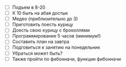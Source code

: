 
- [ ] Подъем в 8-20
- [ ] К 10 быть на абая достык
- [ ] Медео (приблизительно до 3)
- [ ] Приготовить поесть курицу
- [ ] Доесть свою курицу с броколлями
- [ ] Программирование 5 часов (минимум!)
- [ ] Составить план на завтра
- [ ] Подговиться к занятию на понедельник
- [ ] Убраться может быть?
- [ ] Также пройти по фибонначи, функции фибонначи